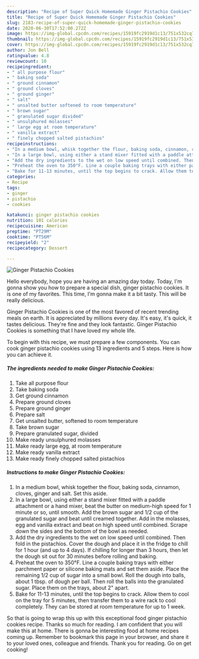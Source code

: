 ```yaml
---
description: "Recipe of Super Quick Homemade Ginger Pistachio Cookies"
title: "Recipe of Super Quick Homemade Ginger Pistachio Cookies"
slug: 2183-recipe-of-super-quick-homemade-ginger-pistachio-cookies
date: 2020-06-30T17:52:00.272Z
image: https://img-global.cpcdn.com/recipes/15919fc2919d1c13/751x532cq70/ginger-pistachio-cookies-recipe-main-photo.jpg
thumbnail: https://img-global.cpcdn.com/recipes/15919fc2919d1c13/751x532cq70/ginger-pistachio-cookies-recipe-main-photo.jpg
cover: https://img-global.cpcdn.com/recipes/15919fc2919d1c13/751x532cq70/ginger-pistachio-cookies-recipe-main-photo.jpg
author: Jon Bell
ratingvalue: 4.8
reviewcount: 10
recipeingredient:
- " all purpose flour"
- " baking soda"
- " ground cinnamon"
- " ground cloves"
- " ground ginger"
- " salt"
- " unsalted butter softened to room temperature"
- " brown sugar"
- " granulated sugar divided"
- " unsulphured molasses"
- " large egg at room temperature"
- " vanilla extract"
- " finely chopped salted pistachios"
recipeinstructions:
- "In a medium bowl, whisk together the flour, baking soda, cinnamon, cloves, ginger and salt. Set this aside."
- "In a large bowl, using either a stand mixer fitted with a paddle attachment or a hand mixer, beat the butter on medium-high speed for 1 minute or so, until smooth. Add the brown sugar and 1/2 cup of the granulated sugar and beat until creamed together. Add in the molasses, egg and vanilla extract and beat on high speed until combined. Scrape down the sides and the bottom of the bowl as needed."
- "Add the dry ingredients to the wet on low speed until combined. Then fold in the pistachios. Cover the dough and place it in the fridge to chill for 1 hour (and up to 4 days). If chilling for longer than 3 hours, then let the dough sit out for 30 minutes before rolling and baking."
- "Preheat the oven to 350°F. Line a couple baking trays with either parchment paper or silicone baking mats and set them aside. Place the remaining 1/2 cup of sugar into a small bowl. Roll the dough into balls, about 1 tbsp. of dough per ball. Then roll the balls into the granulated sugar. Place them on the trays, about 2&#34; apart."
- "Bake for 11-13 minutes, until the top begins to crack. Allow them to cool on the tray for 5 minutes, then transfer them to a wire rack to cool completely. They can be stored at room temperature for up to 1 week."
categories:
- Recipe
tags:
- ginger
- pistachio
- cookies

katakunci: ginger pistachio cookies 
nutrition: 101 calories
recipecuisine: American
preptime: "PT29M"
cooktime: "PT56M"
recipeyield: "2"
recipecategory: Dessert

---
```



![Ginger Pistachio Cookies](https://img-global.cpcdn.com/recipes/15919fc2919d1c13/751x532cq70/ginger-pistachio-cookies-recipe-main-photo.jpg)

Hello everybody, hope you are having an amazing day today. Today, I'm gonna show you how to prepare a special dish, ginger pistachio cookies. It is one of my favorites. This time, I'm gonna make it a bit tasty. This will be really delicious.



Ginger Pistachio Cookies is one of the most favored of recent trending meals on earth. It is appreciated by millions every day. It's easy, it's quick, it tastes delicious. They're fine and they look fantastic. Ginger Pistachio Cookies is something that I have loved my whole life.


To begin with this recipe, we must prepare a few components. You can cook ginger pistachio cookies using 13 ingredients and 5 steps. Here is how you can achieve it.

<!--inarticleads1-->

##### The ingredients needed to make Ginger Pistachio Cookies:

1. Take  all purpose flour
1. Take  baking soda
1. Get  ground cinnamon
1. Prepare  ground cloves
1. Prepare  ground ginger
1. Prepare  salt
1. Get  unsalted butter, softened to room temperature
1. Take  brown sugar
1. Prepare  granulated sugar, divided
1. Make ready  unsulphured molasses
1. Make ready  large egg, at room temperature
1. Make ready  vanilla extract
1. Make ready  finely chopped salted pistachios




<!--inarticleads2-->

##### Instructions to make Ginger Pistachio Cookies:

1. In a medium bowl, whisk together the flour, baking soda, cinnamon, cloves, ginger and salt. Set this aside.
1. In a large bowl, using either a stand mixer fitted with a paddle attachment or a hand mixer, beat the butter on medium-high speed for 1 minute or so, until smooth. Add the brown sugar and 1/2 cup of the granulated sugar and beat until creamed together. Add in the molasses, egg and vanilla extract and beat on high speed until combined. Scrape down the sides and the bottom of the bowl as needed.
1. Add the dry ingredients to the wet on low speed until combined. Then fold in the pistachios. Cover the dough and place it in the fridge to chill for 1 hour (and up to 4 days). If chilling for longer than 3 hours, then let the dough sit out for 30 minutes before rolling and baking.
1. Preheat the oven to 350°F. Line a couple baking trays with either parchment paper or silicone baking mats and set them aside. Place the remaining 1/2 cup of sugar into a small bowl. Roll the dough into balls, about 1 tbsp. of dough per ball. Then roll the balls into the granulated sugar. Place them on the trays, about 2&#34; apart.
1. Bake for 11-13 minutes, until the top begins to crack. Allow them to cool on the tray for 5 minutes, then transfer them to a wire rack to cool completely. They can be stored at room temperature for up to 1 week.




So that is going to wrap this up with this exceptional food ginger pistachio cookies recipe. Thanks so much for reading. I am confident that you will make this at home. There is gonna be interesting food at home recipes coming up. Remember to bookmark this page in your browser, and share it to your loved ones, colleague and friends. Thank you for reading. Go on get cooking!
